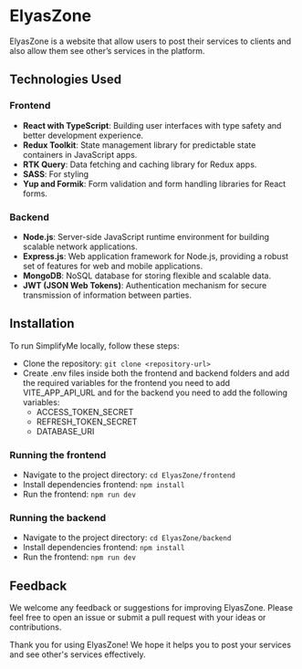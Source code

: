 # ElyasZone

ElyasZone is a website that allow users to post their services to clients and also allow them 
see other’s services in the platform.

## Technologies Used

### Frontend

- **React with TypeScript**: Building user interfaces with type safety and better development experience.
- **Redux Toolkit**: State management library for predictable state containers in JavaScript apps.
- **RTK Query**: Data fetching and caching library for Redux apps.
- **SASS**: For styling
- **Yup and Formik**: Form validation and form handling libraries for React forms.

### Backend

- **Node.js**: Server-side JavaScript runtime environment for building scalable network applications.
- **Express.js**: Web application framework for Node.js, providing a robust set of features for web and mobile applications.
- **MongoDB**: NoSQL database for storing flexible and scalable data.
- **JWT (JSON Web Tokens)**: Authentication mechanism for secure transmission of information between parties.

## Installation

To run SimplifyMe locally, follow these steps:
- Clone the repository: `git clone <repository-url>`
- Create .env files inside both the frontend and backend folders and add the required variables for the frontend you need to add VITE_APP_API_URL
  and for the backend you need to add the following variables:
  - ACCESS_TOKEN_SECRET
  - REFRESH_TOKEN_SECRET
  - DATABASE_URI
### Running the frontend
- Navigate to the project directory: `cd ElyasZone/frontend`
- Install dependencies frontend: `npm install`
- Run the frontend: `npm run dev`
### Running the backend
- Navigate to the project directory: `cd ElyasZone/backend`
- Install dependencies frontend: `npm install`
- Run the frontend: `npm run dev`

## Feedback

We welcome any feedback or suggestions for improving ElyasZone. Please feel free to open an issue or submit a pull request with your ideas or contributions.

Thank you for using ElyasZone! We hope it helps you to post your services and see other's services effectively.
